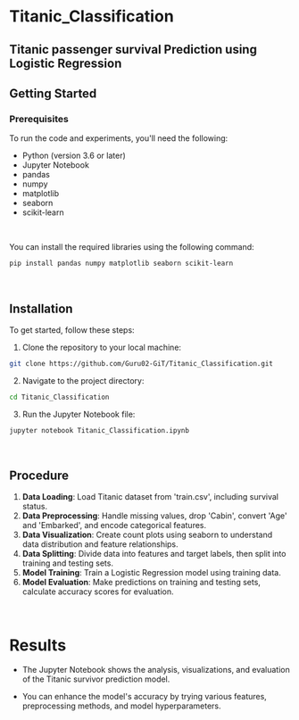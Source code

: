 # Titanic_Classification

## Titanic passenger survival Prediction using Logistic Regression

## Getting Started
### Prerequisites
To run the code and experiments, you'll need the following:

  - Python (version 3.6 or later)
  - Jupyter Notebook
  - pandas
  - numpy
  - matplotlib
  - seaborn
  - scikit-learn
<br>

You can install the required libraries using the following command:   
 ```bash
pip install pandas numpy matplotlib seaborn scikit-learn
```
<br>

## Installation
To get started, follow these steps:   
  1. Clone the repository to your local machine:
```bash
git clone https://github.com/Guru02-GiT/Titanic_Classification.git
```
  2. Navigate to the project directory:
```bash
cd Titanic_Classification
```
  3. Run the Jupyter Notebook file:
```bash
jupyter notebook Titanic_Classification.ipynb
```
<br>

## Procedure 
1. **Data Loading**: Load Titanic dataset from 'train.csv', including survival status.
2. **Data Preprocessing**: Handle missing values, drop 'Cabin', convert 'Age' and 'Embarked', and encode categorical features.
3. **Data Visualization**: Create count plots using seaborn to understand data distribution and feature relationships.
4. **Data Splitting**: Divide data into features and target labels, then split into training and testing sets.
5. **Model Training**: Train a Logistic Regression model using training data.
6. **Model Evaluation**: Make predictions on training and testing sets, calculate accuracy scores for evaluation.
<br>

# Results
  - The Jupyter Notebook shows the analysis, visualizations, and evaluation of the Titanic survivor prediction model.
    
  - You can enhance the model's accuracy by trying various features, preprocessing methods, and model hyperparameters.
    

